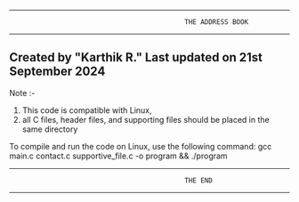 ------------------------------------------------------------------------------------------------------------
                                                THE ADDRESS BOOK
------------------------------------------------------------------------------------------------------------
Created by "Karthik R."
Last updated on 21st September 2024
------------------------------------------------------------------------------------------------------------

Note :- 
1. This code is compatible with Linux,
2. all C files, header files, and supporting files should be placed in the same directory

To compile and run the code on Linux, use the following command:
gcc main.c contact.c supportive_file.c -o program && ./program

------------------------------------------------------------------------------------------------------------
                                                THE END
------------------------------------------------------------------------------------------------------------
